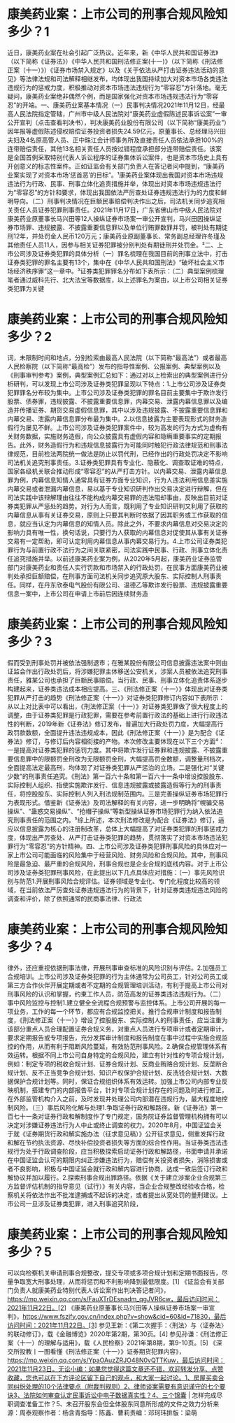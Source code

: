 # 康美药业案：上市公司的刑事合规风险知多少？1

近日，康美药业案在社会引起广泛热议。近年来，新《中华人民共和国证券法》（以下简称《证券法》）《中华人民共和国刑法修正案(十一)》（以下简称《刑法修正案（十一）》）《证券市场禁入规定》以及《关于依法从严打击证券违法活动的意见》等法律法规和司法解释相继发布，均体现出我国持续加大对资本市场各类违法违规行为的惩戒力度，积极推动对资本市场违法违规行为“零容忍”方针落地。毫无疑问，康美药业案绝非偶然个例，而是国家强化对资本市场违规违法行为“零容忍”的开端。一、康美药业案基本情况（一）民事判决情况2021年11月12日，经最高人民法院指定管辖，广州市中级人民法院对“康美药业虚假陈述民事诉讼案”一审公开宣判（点击查看判决书），判决康美药业股份有限公司（以下简称“康美药业”）因年报等虚假陈述侵权赔偿证券投资者损失24.59亿元，原董事长、总经理马兴田夫妇及4名原高管人员、正中珠江会计师事务所及直接责任人员依法承担100%的连带赔偿责任，其他13名相关责任人员按过错程度承担部分连带赔偿责任。该案是全国首例采取特别代表人诉讼程序的证券集体诉讼案件，也是资本市场史上具有开创意义的标志性案件。正如证监会有关部门负责人在答记者问中提到，“康美药业案实现了对资本市场‘惩首恶’的目标”。¹康美药业案体现出我国对资本市场违规违法行为行政、民事、刑事立体化追责措施并举，体现出对资本市场违规违法行为“零容忍”的方针和要求，体现出我国依法严厉查处证券违规违法行为的力度和鲜明导向。（二）刑事判决情况在巨额民事赔偿判决作出之后，司法机关同步追究相关责任人员证券犯罪刑事责任。2021年11月17日，广东省佛山市中级人民法院对康美药业原董事长马兴田等12人操纵证券市场案一审公开宣判，马兴田因操纵证券市场罪、违规披露、不披露重要信息罪以及单位行贿罪数罪并罚，被判处有期徒刑12年，并处罚金人民币120万元；康美药业原副董事长、常务副总经理许冬瑾及其他责任人员11人，因参与相关证券犯罪被分别判处有期徒刑并处罚金。²二、上市公司涉及证券类犯罪的具体分析（一）罪名梳理在我国目前的刑事立法中，打击证券类犯罪的罪名主要有13个，集中在《中华人民共和国刑法》“破坏社会主义市场经济秩序罪”这一章中。³证券类犯罪罪名分布如下表所示：（二）典型案例梳理笔者通过威科先行、北大法宝等数据库，以上述罪名为案由，以上市公司相关证券类犯罪为关键

# 康美药业案：上市公司的刑事合规风险知多少？2

词，未限制时间和地点，分别检索由最高人民法院（以下简称“最高法”）或者最高人民检察院（以下简称“最高检”）发布的指导性案例、公报案例、典型案例以及《刑事审判参考》案例，典型案例汇总如下：通过对以上检索出的典型案例进行分析研判，可以发现上市公司涉及证券类犯罪呈现以下特点：1.上市公司涉及证券类犯罪罪名分布较为集中。上市公司涉及证券类犯罪的罪名目前主要集中于欺诈发行股票、债券罪，违规披露、不披露重要信息罪，内幕交易、泄露内幕信息罪以及编造并传播证券、期货交易虚假信息罪，其中以涉及违规披露、不披露重要信息罪和内幕交易、泄露内幕信息罪分布最为集中。2.以信息披露为主要表现形式的财务造假行为屡见不鲜。上市公司涉及证券类犯罪案件中，较为高发的行为方式为虚构有关财务数据，实施财务造假，向公众披露具有虚假内容和隐瞒重要事实的定期报告。此外，财务造假行为和违规信息披露行为可能同时触犯行政法律规范和刑事法律规范，目前检法两院统一做法是防止以罚代刑，已经作出的行政处罚决定不影响司法机关追究刑事责任。3.证券类犯罪具有专业化、隐蔽化、调查取证难的特点，国家各级机关联合推动形成“零容忍”的从严打击方针。以内幕交易、泄露内幕信息罪为例，内幕信息知情人通常具有证券方面专业知识，行为人违法利用信息差实施内幕交易或者泄漏内幕信息，易以基于专业知识研判作出交易决定进行辩解，但在司法实践中该辩解理由往往不能构成内幕交易罪的违法阻却事由，反映出目前对证券类犯罪从严惩处的趋势。对行为人而言，既利用了专业知识研判又利用了获取的内幕信息从事有关证券交易，原则上只要其判断时依据了因其职务或工作获取的信息，就应当认定为内幕信息的知情人员。除此之外，不要求内幕信息对交易决定的影响力具有唯一性，换句话说，只要行为人获取的内幕信息对促使其从事有关证券交易有一定帮助，即可认定利用内幕信息从事内幕交易行为。4.上市公司证券类犯罪行为与前置行政不法行为之间关联紧密，司法实践中民事、行政、刑事立体化责任追究措施并举。以前述康美药业案为例，从2020年5月起，康美药业证券监管部门对康美药业和责任人实行罚款和市场禁入的行政处罚，在民事方面康美药业被判处承担巨额赔偿，在刑事方面司法机关同步追究原大股东、实际控制人刑事责任。同样，在丹东欣泰电气股份有限公司、温德乙等欺诈发行股票、违规披露重要信息一案中，上市公司在申请上市前后因连续财务造

# 康美药业案：上市公司的刑事合规风险知多少？3

假而受到刑事处罚并被依法强制退市；在雅某股份有限公司信息披露违法案中则由证监会作出行政处罚后，将涉嫌犯罪主体移送公安机关，涉案人员被依法追究刑事责任，雅某公司也承担了巨额民事赔偿。当行政、民事、刑事立体化追责体系逐步构建起来，证券类违法成本相应提高。三、《刑法修正案（十一）》体现出对证券类犯罪从严打击的趋势《刑法修正案（十一）》对证券类犯罪修订内容如下表所示：从以上对比表中可以看出，《刑法修正案（十一）》对证券类犯罪做了很大程度上的调整，由于证券类犯罪是行政犯罪，需要在参考前置行政法的基础上进行行政违法性的判断，2019年新《证券法》修订发布，普遍加大行政处罚力度，大幅提高行政罚款数额，全面提升违法违规成本，因此《刑法修正案（十一）》是为配合《证券法》修订，与修订后内容相衔接的产物。本次修改主要体现在以下三个方面⁴：一是提高对证券类犯罪的惩罚力度。其中将欺诈发行证券罪和违规披露、不披露重要信息罪中的限额罚金刑改为无限额罚金刑，大幅提高罚金数额，调整量刑档次，全面提高法定最高刑，均体现了对证券类犯罪从严惩治的立场。二是强化对“关键少数”的刑事责任追究。《刑法》第一百六十条和第一百六十一条中增设控股股东、实际控制人组织、指使实施欺诈发行、信息违规披露或披露造假等行为的刑事责任，将控股股东、实际控制人列入刑法规制范围内。三是完善操纵证券市场犯罪行为表现形式。借鉴新《证券法》及司法解释的有关内容，进一步明确将“幌骗交易操纵”、“蛊惑交易操纵”、“抢帽子操纵”等新型操纵证券市场犯罪行为纳入依法追究刑事责任的范围之内。⁵综上所述，本次刑法修改是为配合《证券法》修订，适应以信息披露为核心的注册制改革，总体上大幅提高了对证券类犯罪的刑事惩戒力度，体现出严厉查处、从严打击证券类犯罪的趋势，贯彻落实了对资本市场违法犯罪行为“零容忍”的方针精神。四、上市公司涉及证券类犯罪刑事风险的具体应对一家上市公司可能面临的风险集中于经营风险、财务风险和合规风险。其中，刑事风险是最急迫、最严重的合规风险，刑事合规也是企业合规的底线内容。对于上市公司涉及证券类犯罪刑事风险，在此提出以下几点具体应对措施：（一）事先风险识别与防范1.开展刑事风险合规评估。证券领域是专业化、专门化程度比较高的领域，在当前依法严厉查处证券违规违法行为的背景下，针对证券类违规违法风险的调查和评价，除了依照通常的民商事法律、行政法

# 康美药业案：上市公司的刑事合规风险知多少？4

律外，还应重视依据刑事法律，开展刑事审查标准的风险识别与评估。2.加强员工合规培训。上市公司涉及证券类犯罪的行为主体通常为公司员工，针对公司员工或第三方合作伙伴开展定期或者不定期的合规管理培训活动，有利于提高上市公司对刑事风险的认识和掌握，约束工作人员，防范高发的证券类违法违规行为。（二）事中风险监控与控制1.建立健全全流程合规预警与监控体系。上市公司开展的每一项业务，工作的每一个环节，都应有合规监控把关。推行合规审计制度和报告制度，《刑法修正案（十一）》增设了控股股东、实际控制人的刑事责任，应当注重为该部分重点人员合理配置证券合规义务，对重点人员进行专项审计或者定期审计，要求定期报告或专项报告，充分发挥审计制度和报告制度在事中过程中实施合规监控的作用，从而有利于阻断风险蔓延，有效防范刑事风险。2.确保合规管理体系有效运转。根据不同上市公司自身特定的合规风险，建立有针对性的专项合规计划，例如：制定专项的税收合规计划、证券合规计划、反商业贿赂合规计划、反垄断合规计划、反不正当竞争合规计划、知识产权保护合规计划、反洗钱合规计划、大数据保护合规计划等。同时，保证合规组织体系有效运转。加强上市公司内部专业反映机制，搭建专门的内部报告平台，针对专项合规计划存在的问题及时进行修正，在外部监管机构介入之前，及时发现并处理公司内部潜在违规行为，最大程度地控制风险。（三）事后风险化解与处理1.争取证券行政和解路径。新《证券法》第一百七十一条对证券行政和解制度作了专门规定，国务院证券监督管理机构拥有可以决定对涉嫌证券违法行为人中止或终止调查的权力。2020年8月，中国证监会关于就《证券期货行政和解实施办法（征求意见稿）》公开征求意见，侧重发挥行政和解在节约执法资源、尽快补偿投资者损失等方面的综合性作用。当证券类违法违规行为处于行政调查阶段，应当积极探索启动证券行政和解路径，书面申请并承诺在中国证监会认可的期限内纠正涉嫌违法行为，赔偿有关投资者损失，消除损害或者不良影响，积极与中国证监会就行政和解内容进行协商，达成一致后签订行政和解协议并加以履行。2.探索刑事合规出罪路径。依据《关于建立涉案企业合规第三方监督评估机制的指导意见（试行）》有关内容，当企业合规整改经验收合格，检察机关将依法作出不批准逮捕或不起诉的决定，或者提出从宽处罚的量刑建议。上市公司一旦涉及证券类犯罪，进入刑事追究阶段，

# 康美药业案：上市公司的刑事合规风险知多少？5

可以向检察机关申请刑事合规整改，提交专项或多项合规计划和定期书面报告，尽量争取宽大刑事处理，从而将惩罚和不利影响降到最低限度。[1] 《证监会有关部门负责人就康美药业特别代表人诉讼案作出判决答记者问》，https://mp.weixin.qq.com/s/FauXTrDEsnadm_qgJVR6cw，最后访问时间：2021年11月22日。[2] 《康美药业原董事长马兴田等人操纵证券市场案一审宣判》，https://www.fszjfy.gov.cn/index.php?v=show&cid=60&id=71830，最后访问时间：2021年11月22日。[3] 参见王新：《第二次握手：〈刑法〉与〈证券法〉的联动修订》，载《金融博览》2020年第2期，第30页。[4] 参见孙谦：《刑法修正案（十一）的理解与适用》，载《人民检察》2021年第8期，第9-10页。[5] 《深交所投教丨一图看懂《刑法修正案（十一）》证券期货犯罪内容》，https://mp.weixin.qq.com/s/YpaOAuzZRJO48N0vQTTKuw，最后访问时间：2021年11月23日。无讼小编：如果您觉得这篇文章还不错，欢迎转发分享、点赞收藏，您也可以在下方评论区留下自己的观点，和大家一起讨论。1、房屋买卖合同纠纷处理的10个法律要点（附裁判规则）2、律师谈案需要有意识谨守的七个要诀3、法院如何审查认定民事诉讼中电子数据真实性？4、三个锦囊 | 怎样完成尽职调查准备工作？5、未召开股东会但全体股东同意所形成的文件之效力分析来源：周泰观察作者：杨含青指导：陈鑫、曹莉责编：邓珂玮排版：梁萌

